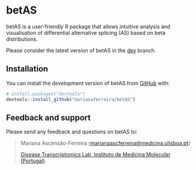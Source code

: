 
# betAS

<!-- badges: start -->
<!-- badges: end -->

betAS is a user-friendly R package that allows intuitive analysis and
visualisation of differential alternative splicing (AS) based on
beta distributions.

Please consider the latest version of betAS in the [dev](/DiseaseTranscriptomicsLab/betAS/tree/dev) branch. 

## Installation

You can install the development version of betAS from [GitHub](https://github.com/) with:

``` r
# install.packages("devtools")
devtools::install_github("marianaferreira/betAS")
```
<!---
## Example

This is a basic example which shows you how to solve a common problem:

``` r
library(betAS)
## basic example code
```
-->

## Feedback and support

Please send any feedback and questions on betAS to:

> Mariana Ascensão-Ferreira ([marianaascferreira@medicina.ulisboa.pt][email])
> 
> [Disease Transcriptomics Lab, Instituto de Medicina Molecular (Portugal)][NMorais]

[email]: mailto:marianaascferreira@medicina.ulisboa.pt
[NMorais]: http://imm.medicina.ulisboa.pt/group/distrans/
